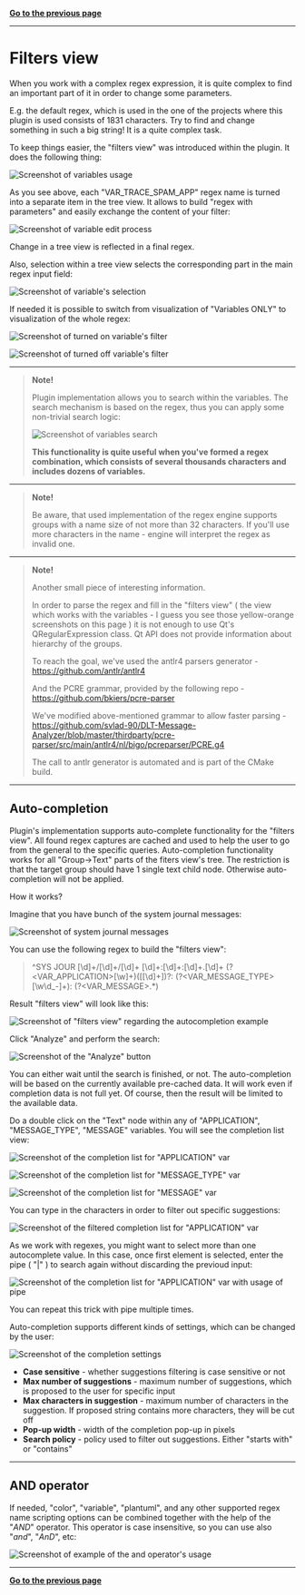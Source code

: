 [**Go to the previous page**](../../README.md)

----

# Filters view

When you work with a complex regex expression, it is quite complex to find an important part of it in order to change some parameters.

E.g. the default regex, which is used in the one of the projects where this plugin is used consists of 1831 characters.
Try to find and change something in such a big string! It is a quite complex task.

To keep things easier, the "filters view" was introduced within the plugin. It does the following thing:

![Screenshot of variables usage](./var_example.png)

As you see above, each "VAR_TRACE_SPAM_APP" regex name is turned into a separate item in the tree view. It allows to build "regex with parameters" and easily exchange the content of your filter:

![Screenshot of variable edit process](./var_edit.png)

Change in a tree view is reflected in a final regex.

Also, selection within a tree view selects the corresponding part in the main regex input field:

![Screenshot of variable's selection](./var_selection.png)

If needed it is possible to switch from visualization of "Variables ONLY" to visualization of the whole regex:

![Screenshot of turned on variable's filter](./var_filter_variables_on.png)

![Screenshot of turned off variable's filter](./var_filter_variables_off.png)

----

> **Note!**
>
> Plugin implementation allows you to search within the variables.
> The search mechanism is based on the regex, thus you can apply some non-trivial search logic:
>
> ![Screenshot of variables search](./var_search.png)
>
> **This functionality is quite useful when you've formed a regex combination, which consists of several thousands characters and includes dozens of variables.**

----

> **Note!**
>
> Be aware, that used implementation of the regex engine supports groups with a name size of not more than 32 characters.
> If you'll use more characters in the name - engine will interpret the regex as invalid one.

----

> **Note!**
>
> Another small piece of interesting information. 
>
> In order to parse the regex and fill in the "filters view" ( the view which works with the variables - I guess you see those yellow-orange screenshots on this page ) it is not enough to use Qt's QRegularExpression class.
> Qt API does not provide information about hierarchy of the groups. 
>
> To reach the goal, we've used the antlr4 parsers generator - https://github.com/antlr/antlr4
>
> And the PCRE grammar, provided by the following repo - https://github.com/bkiers/pcre-parser
>
> We've modified above-mentioned grammar to allow faster parsing - https://github.com/svlad-90/DLT-Message-Analyzer/blob/master/thirdparty/pcre-parser/src/main/antlr4/nl/bigo/pcreparser/PCRE.g4
>
> The call to antlr generator is automated and is part of the CMake build.

----

## Auto-completion

Plugin's implementation supports auto-complete functionality for the "filters view".
All found regex captures are cached and used to help the user to go from the general to the specific queries.
Auto-completion functionality works for all "Group->Text" parts of the fiters view's tree.
The restriction is that the target group should have 1 single text child node. Otherwise auto-completion will not be applied.

How it works?

Imagine that you have bunch of the system journal messages:

![Screenshot of system journal messages](./var_sys_jour_messages.png)

You can use the following regex to build the "filters view":

> ^SYS JOUR [\d]+/[\d]+/[\d]+ [\d]+:[\d]+:[\d]+\.[\d]+ (?&lt;VAR_APPLICATION&gt;[\w]+)(\[[\d]+\])?: (?&lt;VAR_MESSAGE_TYPE&gt;[\w\d_-]+): (?&lt;VAR_MESSAGE&gt;.*)

Result "filters view" will look like this:

![Screenshot of "filters view" regarding the autocompletion example](./var_auto_completion_filters_view.png)

Click "Analyze" and perform the search:

![Screenshot of the "Analyze" button](./var_analyze_button.png)

You can either wait until the search is finished, or not. The auto-completion will be based on the currently available pre-cached data.
It will work even if completion data is not full yet. Of course, then the result will be limited to the available data.

Do a double click on the "Text" node within any of "APPLICATION", "MESSAGE_TYPE", "MESSAGE" variables.
You will see the completion list view:

![Screenshot of the completion list for "APPLICATION" var](./var_completion_list_application.png)

![Screenshot of the completion list for "MESSAGE_TYPE" var](./var_completion_list_message_type.png)

![Screenshot of the completion list for "MESSAGE" var](./var_completion_list_message.png)

You can type in the characters in order to filter out specific suggestions:

![Screenshot of the filtered completion list for "APPLICATION" var](./var_completion_list_application_filtered.png)

As we work with regexes, you might want to select more than one autocomplete value. In this case, once first element is selected, enter the pipe ( "|" ) to search again without discarding the previoud input:

![Screenshot of the completion list for "APPLICATION" var with usage of pipe](./var_completion_list_application_pipe.png)

You can repeat this trick with pipe multiple times.

Auto-completion supports different kinds of settings, which can be changed by the user:

![Screenshot of the completion settings](./var_completion_settings.png)

- **Case sensitive** - whether suggestions filtering is case sensitive or not
- **Max number of suggestions** - maximum number of suggestions, which is proposed to the user for specific input
- **Max characters in suggestion** - maximum number of characters in the suggestion. If proposed string contains more characters, they will be cut off
- **Pop-up width** - width of the completion pop-up in pixels
- **Search policy** - policy used to filter out suggestions. Either "starts with" or "contains"

----

## AND operator

If needed, "color", "variable", "plantuml", and any other supported regex name scripting options can be combined together with the help of the "_AND_" operator. This operator is case insensitive, so you can use also "_and_", "_AnD_", etc:

![Screenshot of example of the and operator's usage](./var_and_operator.png)

----

[**Go to the previous page**](../../README.md)